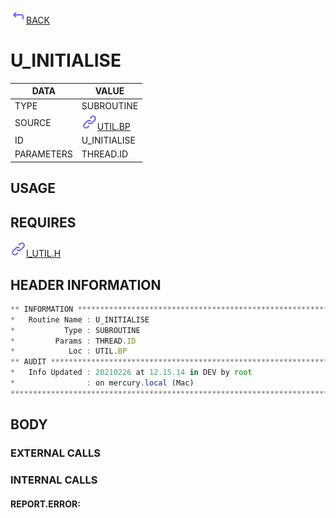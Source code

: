 <img src="../.resources/themes/unicons-line-6563ff/corner-up-left-alt.svg" alt="BACK" width="25" />[BACK](../DOCS/UTIL.BP.md)  
# U_INITIALISE  
|DATA|VALUE|
| --- | --- |
|TYPE|SUBROUTINE|
|SOURCE|<img src="../.resources/themes/unicons-line-6563ff/link.svg" alt="UTIL.BP" width="25" />[UTIL.BP](../DOCS/UTIL.BP.md)|
|ID|U_INITIALISE|
|PARAMETERS|THREAD.ID|
    
## USAGE  
  
## REQUIRES  
<img src="../.resources/themes/unicons-line-6563ff/link.svg" alt="I_UTIL.H" width="25" />[I_UTIL.H](../DOCS.PAGE/I_UTIL.H.md)  
    
## HEADER INFORMATION  
```javascript
** INFORMATION ****************************************************************
*   Routine Name : U_INITIALISE
*           Type : SUBROUTINE
*         Params : THREAD.ID
*            Loc : UTIL.BP
** AUDIT **********************************************************************
*   Info Updated : 20210226 at 12.15.14 in DEV by root
*                : on mercury.local (Mac)
*******************************************************************************

```
## BODY  
### EXTERNAL CALLS  
### INTERNAL CALLS  
#### REPORT.ERROR:  
  
  
